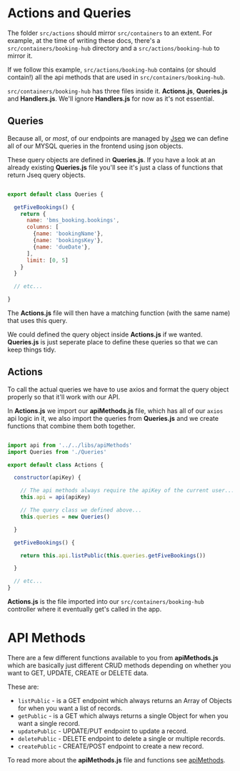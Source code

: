 # Actions and Queries

The folder `src/actions` should mirror `src/containers` to an extent. For
example, at the time of writing these docs, there's a
`src/containers/booking-hub` directory and a `src/actions/booking-hub` to
mirror it.

If we follow this example, `src/actions/booking-hub` contains (or should
contain!) all the api methods that are used in `src/containers/booking-hub`.

`src/containers/booking-hub` has three files inside it. **Actions.js**,
**Queries.js** and **Handlers.js**. We'll ignore **Handlers.js** for now
as it's not essential.

## Queries

Because all, or *most*, of our endpoints are managed by
[Jseq](https://npmjs.com/package/jseq) we can define all of our MYSQL
queries in the frontend using json objects.

These query objects are defined in **Queries.js**. If you have a look at
an already existing **Queries.js** file you'll see it's just a class of
functions that return Jseq query objects.

```js

export default class Queries {

  getFiveBookings() {
    return {
      name: 'bms_booking.bookings',
      columns: [
        {name: 'bookingName'},
        {name: 'bookingsKey'},
        {name: 'dueDate'},
      ],
      limit: [0, 5]
    }
  }

  // etc...

}
```

The **Actions.js** file will then have a matching function (with the same
name) that uses this query.

We could defined the query object inside **Actions.js** if we wanted.
**Queries.js** is just seperate place to define these queries so that we
can keep things tidy.

## Actions

To call the actual queries we have to use axios and format the query
object properly so that it'll work with our API.

In **Actions.js** we import our **apiMethods.js** file, which has all of
our `axios` api logic in it, we also import the queries from
**Queries.js** and we create functions that combine them both together.

```js

import api from '../../libs/apiMethods'
import Queries from './Queries'

export default class Actions {

  constructor(apiKey) {

    // The api methods always require the apiKey of the current user...
    this.api = api(apiKey)

    // The query class we defined above...
    this.queries = new Queries()

  }

  getFiveBookings() {

    return this.api.listPublic(this.queries.getFiveBookings())

  }

  // etc...
}
```

**Actions.js** is the file imported into our `src/containers/booking-hub` controller where
it eventually get's called in the app.

# API Methods

There are a few different functions available to you from
**apiMethods.js** which are basically just different CRUD methods
depending on whether you want to GET, UPDATE, CREATE or DELETE data.

These are:

- `listPublic` - is a GET endpoint which always returns an Array of
  Objects for when you want a list of records.
- `getPublic` - is a GET which always returns a single Object for when
  you want a single record.
- `updatePublic` - UPDATE/PUT endpoint to update a record.
- `deletePublic` - DELETE endpoint to delete a single or multiple
  records.
- `createPublic` - CREATE/POST endpoint to create a new record.

To read more about the **apiMethods.js** file and functions see
[apiMethods](../libs/apiMethods.md).
